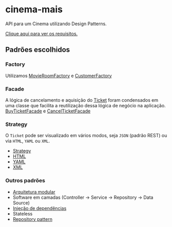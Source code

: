 # cinema-mais

API para um Cinema utilizando Design Patterns.

[Clique aqui para ver os requisitos.](assets/pas_trabalho.pdf)

## Padrões escolhidos

### Factory

Utilizamos [MovieRoomFactory](src/movie-room/factories/movie-room.factory.ts) e [CustomerFactory](src/customer/factories/customer.factory.ts)

### Facade

A lógica de cancelamento e aquisição do [Ticket](src/ticket/entities/ticket.entity.ts) foram condensados em uma classe que facilita a reutilização dessa lógica de negócio na aplicação. [BuyTicketFacade](src/ticket/services/buy-ticket-facade.service.ts) e [CancelTicketFacade](src/ticket/services/cancel-ticket-facade.service.ts)

### Strategy

O `Ticket` pode ser visualizado em vários modos, seja `JSON` (padrão REST) ou via `HTML`, `YAML` ou `XML`.

- [Strategy](src/ticket/providers/ticket-viewer-strategy.provider.ts)
- [HTML](src/ticket/providers/ticket-viewer-html.provider.ts)
- [YAML](src/ticket/providers/ticket-viewer-yaml.provider.ts)
- [XML](src/ticket/providers/ticket-viewer-xml.provider.ts)

### Outros padrões

- [Arquitetura modular](https://docs.nestjs.com/modules)
- Software em camadas (Controller -> Service -> Repository -> Data Source)
- [Injeção de dependências](https://docs.nestjs.com/modules#dependency-injection)
- Stateless
- [Repository pattern]()

